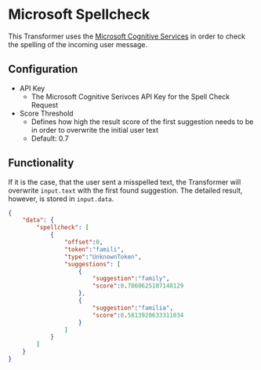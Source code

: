 # Microsoft Spellcheck

This Transformer uses the [Microsoft Cognitive Services](https://docs.microsoft.com/de-de/azure/cognitive-services/bing-spell-check/quickstarts/nodejs) in order to check the spelling of the incoming user message.

## Configuration

- API Key
  - The Microsoft Cognitive Serivces API Key for the Spell Check Request
- Score Threshold
  - Defines how high the result score of the first suggestion needs to be in order to overwrite the initial user text
  - Default: 0.7

## Functionality

If it is the case, that the user sent a misspelled text, the Transformer will overwrite `input.text` with the first found suggestion. The detailed result, however, is stored in `input.data`.

```json
{
    "data": {
        "spellcheck": [
            { 
                "offset":0,
                "token":"famili",
                "type":"UnknownToken",
                "suggestions": [
                    {
                        "suggestion":"family",
                        "score":0.7860625107148129
                    },
                    {
                        "suggestion":"familia",
                        "score":0.5813920633311034
                    }
                ]
            }
        ]
    }
}
```
